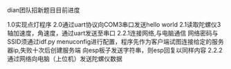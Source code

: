 

dian团队招新题目目前进度

1.0实现点灯程序
2.0通过uart协议向COM3串口发送hello world
2.1读取陀螺仪3轴加速度，角速度，通过uart发送至串口
2.2.1连接网络,与电脑通信
      网络密码与SSID须通过idf.py menuconfig进行配置，程序先作为客户端试图连接给定的服务器ip,失败十次后创建服务端
      向esp板子发送字符串，则esp回复以同样内容
2.2.2通过网络向电脑（上位机）发送陀螺仪数据
